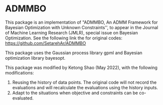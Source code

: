 # ADMMBO

This package is an implementation of "ADMMBO, An ADMM Framework for Bayesian Optimization with Unknown Constraints'', to appear in the Journal of Machine Learning Research (JMLR), special issue on Bayesian Optimization.
See the following link the for original codes: https://github.com/SetarehAr/ADMMBO

This package uses the Gaussian process library gpml and Bayesian optimization library bayesopt. 

This package was modified by Ketong Shao (May 2022), with the following modifications:
1. Reusing the history of data points. The original code will not record the evaluations and will recalculate the evaluations using the history inputs.
2. Adapt to the situations when objective and constraints can be co-evaluated.
